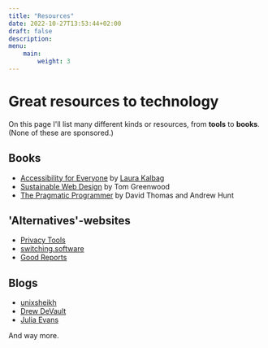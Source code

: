 ```yaml
---
title: "Resources"
date: 2022-10-27T13:53:44+02:00
draft: false
description:
menu:
    main:
        weight: 3
---
```


# Great resources to technology

On this page I'll list many different kinds or resources, from **tools** to **books**.
(None of these are sponsored.)

## Books

- [Accessibility for Everyone](https://abookapart.com/products/accessibility-for-everyone) by [Laura Kalbag](https://laurakalbag.com/)
- [Sustainable Web Design](https://abookapart.com/products/accessibility-for-everyone) by Tom Greenwood
- [The Pragmatic Programmer](https://pragprog.com/titles/tpp20/the-pragmatic-programmer-20th-anniversary-edition/) by David Thomas and Andrew Hunt

## 'Alternatives'-websites

- [Privacy Tools](https://www.privacytools.io/)
- [switching.software](https://switching.software/)
- [Good Reports](https://goodreports.com/)

## Blogs

- [unixsheikh](https://unixsheikh.com/)
- [Drew DeVault](https://drewdevault.com/)
- [Julia Evans](https://jvns.ca/)

And way more.

